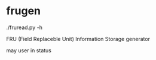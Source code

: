 frugen
======

./fruread.py -h


FRU (Field Replaceble Unit) Information Storage  generator

may user in status

